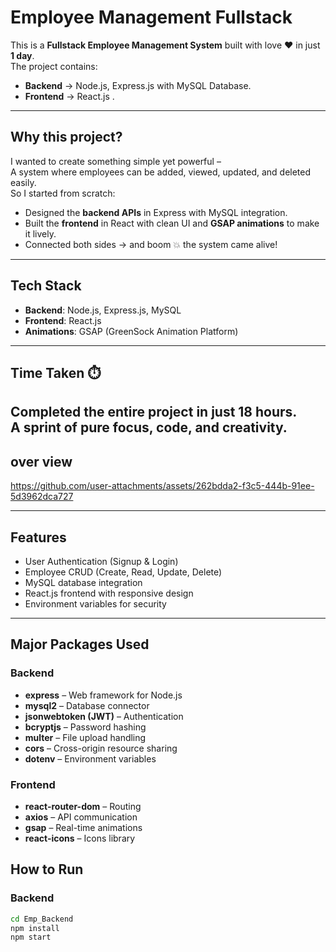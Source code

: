 # Employee Management Fullstack

This is a **Fullstack Employee Management System** built with love ❤️ in just **1 day**.  
The project contains:

- **Backend** → Node.js, Express.js with MySQL Database.  
- **Frontend** → React.js .  
---

## Why this project?

I wanted to create something simple yet powerful –  
A system where employees can be added, viewed, updated, and deleted easily.  
So I started from scratch:

- Designed the **backend APIs** in Express with MySQL integration.  
- Built the **frontend** in React with clean UI and **GSAP animations** to make it lively.  
- Connected both sides → and boom 💥 the system came alive!  

---

## Tech Stack

- **Backend**: Node.js, Express.js, MySQL  
- **Frontend**: React.js  
- **Animations**: GSAP (GreenSock Animation Platform)  

---

## Time Taken ⏱️
Completed the entire project in **just 18 hours**.  
A sprint of pure focus, code, and creativity.  
---
## over view


https://github.com/user-attachments/assets/262bdda2-f3c5-444b-91ee-5d3962dca727



---

## Features

- User Authentication (Signup & Login)
- Employee CRUD (Create, Read, Update, Delete)
- MySQL database integration
- React.js frontend with responsive design
- Environment variables for security

---


## Major Packages Used

### Backend
- **express** – Web framework for Node.js  
- **mysql2** – Database connector  
- **jsonwebtoken (JWT)** – Authentication  
- **bcryptjs** – Password hashing  
- **multer** – File upload handling  
- **cors** – Cross-origin resource sharing  
- **dotenv** – Environment variables  

### Frontend
- **react-router-dom** – Routing  
- **axios** – API communication  
- **gsap** – Real-time animations  
- **react-icons** – Icons library  


## How to Run

### Backend
```bash
cd Emp_Backend
npm install
npm start
